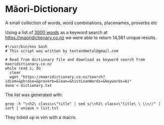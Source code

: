 # Māori-Dictionary

A small collection of words, word combinations, placenames, proverbs etc

Using a list of [3000 words](https://www.ef.edu/english-resources/english-vocabulary/top-3000-words/) as a keyword search at https://maoridictionary.co.nz we were able to return 14,561 unique results.


    #!/usr/bin/env bash
    # This script was written by textandmetal@gmail.com

    # Read from dictionary file and download as keyword search from maoridictionary.co.nz
    while read i; do 
      clear
      wget "https://maoridictionary.co.nz/search?idiom=&phrase=&proverb=&loan=&histLoanWords=&keywords=$i"
    done < dictionary.txt

The list was generated with:

    grep -h "\<h2\ class\=\"title" | sed s/\<h2\ class=\"title\ \ \\>//" | sort | unique > list.txt

They tidied up in vim with a macro.
